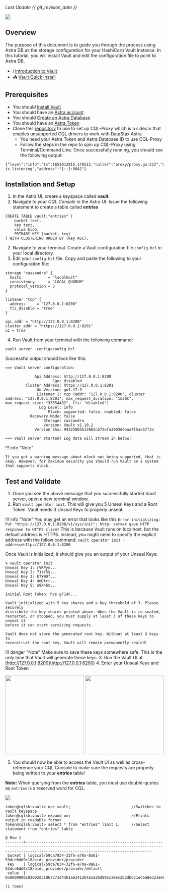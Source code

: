 _Last Update {{ git_revision_date }}_


<img src="../../../../img/vault/vaultlogo.png" />

## Overview

The purpose of this document is to guide you through the process using Astra DB as the storage configuration for your 
HashiCorp Vault instance. In this tutorial, you will install Vault and edit the configuration file to point to Astra DB.

- ℹ️ [Introduction to Vault](https://www.vaultproject.io/docs/what-is-vault)
- 📥 [Vault Quick Install](https://www.vaultproject.io/docs/install)

## Prerequisites
- You should [Install Vault](https://www.vaultproject.io/docs/install)
- You should have an [Astra account](https://astra.dev/3B7HcYo)
- You should [Create an Astra Database](/docs/pages/astra/create-instance/)
- You should have an [Astra Token](/docs/pages/astra/create-token/)
- Clone this [repository](https://github.com/datastax/cql-proxy) to use to set up CQL-Proxy which is a sidecar that enables unsupported CQL drivers to work with DataStax Astra
    - You need your Astra Token and Astra Database ID to use CQL-Proxy
    - Follow the steps in the repo to spin up CQL-Proxy using Terminal/Command Line. Once successfully running, you should see the following output:
```
{"level":"info","ts":1651012815.176512,"caller":"proxy/proxy.go:222","msg":"proxy is listening","address":"[::]:9042"}
```

## Installation and Setup
1. In the Astra UI, create a keyspace called **vault**. 
2. Navigate to your *CQL Console* in the Astra UI. Issue the following statement to create a table called **entries**
```
CREATE TABLE vault."entries" (
    bucket text,
    key text,
    value blob,
    PRIMARY KEY (bucket, key)
) WITH CLUSTERING ORDER BY (key ASC);
```
2. Navigate to your terminal. Create a Vault configuration file `config.hcl` in your local directory.
3. Edit your `config.hcl` file. Copy and paste the following to your configuration file:

```
storage "cassandra" {
  hosts            = "localhost"
  consistency      = "LOCAL_QUORUM"
  protocol_version = 3
}

listener "tcp" {
  address     = "127.0.0.1:8200"
  tls_disable = "true"
}

api_addr = "http://127.0.0.1:8200"
cluster_addr = "https://127.0.0.1:8201"
ui = true
```
4. Run Vault from your terminal with the following command:

`vault server -config=config.hcl`

Successful output should look like this:
```
==> Vault server configuration:

             Api Address: http://127.0.0.1:8200
                     Cgo: disabled
         Cluster Address: https://127.0.0.1:8201
              Go Version: go1.17.9
              Listener 1: tcp (addr: "127.0.0.1:8200", cluster address: "127.0.0.1:8201", max_request_duration: "1m30s", max_request_size: "33554432", tls: "disabled")
               Log Level: info
                   Mlock: supported: false, enabled: false
           Recovery Mode: false
                 Storage: cassandra
                 Version: Vault v1.10.2
             Version Sha: 94325865b12662cb72efa3003d6aaa4f5ae57f3a

==> Vault server started! Log data will stream in below:
```

!!! info "Note"

    If you get a warning message about mlock not being supported, that is okay. However, for maximum security you should run Vault on a system that supports mlock.

## Test and Validate
1. Once you see the above message that you successfully started Vault server, open a new terminal window.
2. Run `vault operator init`. This will give you 5 Unseal Keys and a Root Token. Vault needs 3 Unseal Keys to properly unseal. 

!!! info "Note"
    You may get an error that looks like this
    ```
    Error initializing: Put "https://127.0.0.1:8200/v1/sys/init": http: server gave HTTP response to HTTPS client
    ```
    This is because Vault runs on localhost, but the default address is HTTPS. Instead, you might need to specify the explicit address with the follow command:
    ```
    vault operator init -address=http://127.0.0.1:8200
    ```

Once Vault is initialized, it should give you an output of your Unseal Keys:

```
% vault operator init
Unseal Key 1: rVRPym...
Unseal Key 2: 71tY5X...
Unseal Key 3: ETYWDf...
Unseal Key 4: 4mDtrr...
Unseal Key 5: o9X46m...

Initial Root Token: hvs.gF14F...

Vault initialized with 5 key shares and a key threshold of 3. Please securely
distribute the key shares printed above. When the Vault is re-sealed,
restarted, or stopped, you must supply at least 3 of these keys to unseal it
before it can start servicing requests.

Vault does not store the generated root key. Without at least 3 keys to
reconstruct the root key, Vault will remain permanently sealed!
```
!!! danger "Note"
    Make sure to save these keys somewhere safe. This is the only time that Vault will generate these keys. 
3. Run the Vault UI at [http://127.0.0.1:8200](http://127.0.0.1:8200)
4. Enter your Unseal Keys and Root Token

<img src="../../../../img/vault/vault_key.png" style="width:250px;"/> 
<img src="../../../../img/vault/vault_token.png" style="width:250px;"/>

5. You should now be able to access the Vault UI as well as cross-reference your CQL Console to make sure the requests are properly being written to your **entries** table! 

**Note:** When querying from the **entries** table, you must use double-quotes as `entries` is a reserved word for CQL.

<img src="../../../../img/vault/vaultui.png"/> 

```
token@cqlsh:vault> use vault;                           //Switches to Vault keyspace
token@cqlsh:vault> expand on;                           //Prints output in readable format
token@cqlsh:vault> select * from "entries" limit 1;     //Select statement from "entries" table

@ Row 1
--------+----------------------------------------------------------------------------------------------------------------------------------------------------------------------------------------------------
 bucket | logical/59ca7834-32f6-a70a-8a61-53dce6dd9c18/oidc_provider/provider
 key    | logical/59ca7834-32f6-a70a-8a61-53dce6dd9c18/oidc_provider/provider/default
 value  | 0x0000000102002d31867373d44b1ae2412b4a1a2bd895c3eec2b2db671ec6a8e323e69539cf6d5e1b43e2e11fabc9cc76ad3c77a722caac47cc3f877013df200e4e6d268e6dbff10ba4007cef042643721101e669ae35ff08842e2d1f70e19de2

(1 rows)
```

